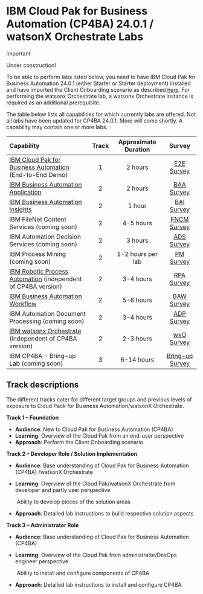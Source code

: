 # IBM Cloud Pak for Business Automation (CP4BA) 24.0.1 / watsonX Orchestrate Labs

> [!IMPORTANT]
>
> Under construction!

To be able to perform labs listed below, you need to have IBM Cloud Pak for Business Automation 24.0.1 (either Starter or Starter deployment) installed and have imported the Client Onboarding scenario as described [here](https://github.com/IBM/cp4ba-client-onboarding-scenario/blob/main/24.0.1). For performing the watsonx Orchestrate lab, a watsonx Orchestrate instance is required as an additional  prerequisite.

The table below lists all capabilities for which currently labs are offered. Not all labs have been updated for CP4BA 24.0.1. More will come shortly. A capability may contain one or more labs.

| Capability                                                   | Track | Approximate Duration | Survey |
| :----------------------------------------------------------- | :------------------: | :-----: | :-----: |
| [IBM Cloud Pak for Business Automation](IBM%20Cloud%20Pak%20for%20Business%20Automation%20(End-to-End)) (End-to-End Demo) |       1       |       2 hours        | [E2E Survey](https://www.surveymonkey.com/r/ba-dl-tech-jam-e2e) |
| [IBM Business Automation Application](Business%20Automation%20Application) |      2      |      2 hours       | [BAA Survey](https://www.surveymonkey.com/r/ba-dl-tech-jam-baa) |
| [IBM Business Automation Insights](Business%20Automation%20Insights) |        2        |        1 hour        | [BAI Survey](https://www.surveymonkey.com/r/ba-dl-tech-jam-bai) |
| IBM FileNet Content Services (coming soon) |      2      |      4-5 hours       | [FNCM Survey](https://www.surveymonkey.com/r/ba-dl-tech-jam-fncm) |
| IBM Automation Decision Services (coming soon) |       2       |       3 hours        | [ADS Survey](https://www.surveymonkey.com/r/ba-dl-tech-jam-ads) |
| IBM Process Mining (coming soon) |      2      |      1-2 hours per lab      | [PM Survey](https://www.surveymonkey.com/r/ba-dl-tech-jam-pm) |
| [IBM Robotic Process Automation](Robotic%20Process%20Automation) (independent of CP4BA version) |      2      |      3-4 hours       | [RPA Survey](https://www.surveymonkey.com/r/ba-dl-tech-jam-rpa) |
| [IBM Business Automation Workflow](Workflow) |      2      |      5-6 hours       | [BAW Survey](https://www.surveymonkey.com/r/ba-dl-tech-jam-baw) |
| IBM Automation Document Processing (coming soon) |      2      |      3-4 hours       | [ADP Survey](https://www.surveymonkey.com/r/ba-dl-tech-jam-adp) |
| [IBM watsonx Orchestrate](https://github.com/IBM/cp4ba-labs/tree/main/23.0.2/watsonx%20Orchestrate) (independent of CP4BA version) | 2            | 2-3 hours             | [wxO Survey](https://www.surveymonkey.com/r/ba-dl-tech-jam-wxo) |
| IBM CP4BA - Bring-up Lab (coming soon) | 3 | 6-14 hours | [Bring-up Survey](https://www.surveymonkey.com/r/ba-dl-tech-jam-bring-up) |

## Track descriptions

The different tracks cater for different target groups and previous levels of exposure to Cloud Pack for Business Automation/watsonX Orchestrate.

**Track 1 – Foundation**

- **Audience**: New to Cloud Pak for Business Automation (CP4BA)
- **Learning**: Overview of the Cloud Pak from an end-user perspective
- **Approach**: Perform the Client Onboarding scenario

**Track 2 – Developer Role / Solution Implementation**

- **Audience**: Base understanding of Cloud Pak for Business Automation (CP4BA) /watsonX Orchestrate

- **Learning**: Overview of the Cloud Pak/watsonX Orchestrate from developer and partly user perspective

  ​		   Ability to develop pieces of the solution areas

- **Approach**: Detailed lab instructions to build respective solution aspects

**Track 3 – Administrator Role**

- **Audience**: Base understanding of Cloud Pak for Business Automation (CP4BA)

- **Learning**: Overview of the Cloud Pak from administrator/DevOps engineer perspective

  ​	           Ability to install and configure components of CP4BA

- **Approach**: Detailed lab instructions to install and configure CP4BA
